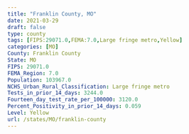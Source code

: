 ```yaml
---
title: "Franklin County, MO"
date: 2021-03-29
draft: false
type: county
tags: [FIPS:29071.0,FEMA:7.0,Large fringe metro,Yellow]
categories: [MO]
County: Franklin County
State: MO
FIPS: 29071.0
FEMA_Region: 7.0
Population: 103967.0
NCHS_Urban_Rural_Classification: Large fringe metro
Tests_in_prior_14_days: 3244.0
Fourteen_day_test_rate_per_100000: 3120.0
Percent_Positivity_in_prior_14_days: 0.059
Level: Yellow
url: /states/MO/franklin-county
---
```



